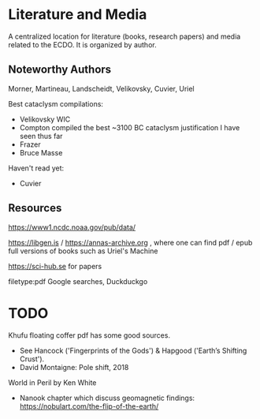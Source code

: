 # Literature and Media

A centralized location for literature (books, research papers) and media related to the ECDO. It is organized by author.

## Noteworthy Authors

Morner, Martineau, Landscheidt, Velikovsky, Cuvier, Uriel

Best cataclysm compilations:
- Velikovsky WIC
- Compton compiled the best ~3100 BC cataclysm justification I have seen thus far
- Frazer
- Bruce Masse

Haven't read yet:
- Cuvier

## Resources

https://www1.ncdc.noaa.gov/pub/data/

https://libgen.is / https://annas-archive.org , where one can find pdf / epub full versions of books such as Uriel's Machine

https://sci-hub.se for papers

filetype:pdf Google searches, Duckduckgo

# TODO

Khufu floating coffer pdf has some good sources.
- See Hancock ('Fingerprints of the Gods') & Hapgood ('Earth’s Shifting Crust').
- David Montaigne: Pole shift, 2018

World in Peril by Ken White
- Nanook chapter which discuss geomagnetic findings: https://nobulart.com/the-flip-of-the-earth/